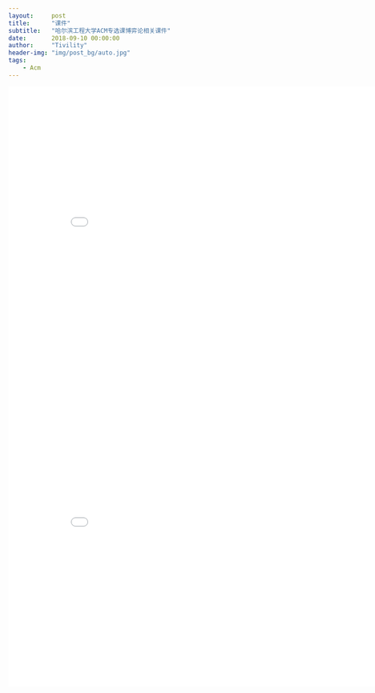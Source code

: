 ```yaml
---
layout:     post
title:      "课件"
subtitle:   "哈尔滨工程大学ACM专选课博弈论相关课件"
date:       2018-09-10 00:00:00
author:     "Tivility"
header-img: "img/post_bg/auto.jpg"
tags:
    - Acm
---
```


<embed src="/pdf/game.pdf" width="850" height="600">

<embed src="/pdf/preknowledge.pdf" width="850" height="600">